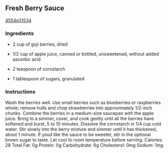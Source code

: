 ## Fresh Berry Sauce

[4554e31534](http://www.epicurious.com/recipes/food/views/fresh-berry-sauce-372946)

### Ingredients

 - 2 cup of goji berries, dried

 - 1/2 cup of apple juice, canned or bottled, unsweetened, without added ascorbic acid

 - 2 teaspoon of cornstarch

 - 1 tablespoon of sugars, granulated

### Instructions

Wash the berries well. Use small berries such as blueberries or raspberries whole; remove hulls and chop strawberries into approximately 1/2-inch chunks. Combine the berries in a medium-size saucepan with the apple juice. Bring to a simmer, cover, and cook gently until all the berries have softened and burst, 5 to 10 minutes. Dissolve the cornstarch in 1/4 cup cold water. Stir slowly into the berry mixture and simmer until it has thickened, about 1 minute. If youd like the sauce to be sweeter, stir in the optional brown sugar to taste. Let cool to room temperature before serving. Calories: 28 Total Fat: 0g Protein: 0g Carbohydrate: 6g Cholesterol: 0mg Sodium: 1mg